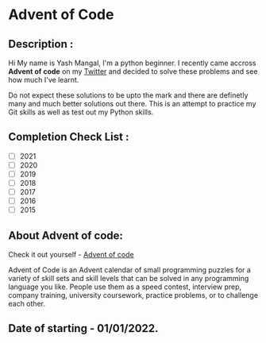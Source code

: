 # Advent of Code

## Description :

Hi My name is Yash Mangal, I'm a python beginner. I recently came accross **Advent of code** on my [Twitter](https://twitter.com/mangal_yash "My twitter profile") and decided to solve these problems and see how much I've learnt. 

Do not expect these solutions to be upto the mark and there are definetly many and much better solutions out there. This is an attempt to practice my Git skills as well as test out my Python skills.

## Completion Check List :

- [ ] 2021
- [ ] 2020
- [ ] 2019
- [ ] 2018
- [ ] 2017
- [ ] 2016
- [ ] 2015

## About Advent of code:

Check it out yourself - [Advent of code](https://adventofcode.com)

Advent of Code is an Advent calendar of small programming puzzles for a variety of skill sets and skill levels that can be solved in any programming language you like. People use them as a speed contest, interview prep, company training, university coursework, practice problems, or to challenge each other.



## Date of starting - 01/01/2022.